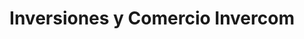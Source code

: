 ---
title: "Inversiones y Comercio Invercom"
url: /siguatepeque/inversiones-y-comercio-invercom/
shop: Allgemein
---